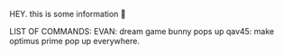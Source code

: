 HEY.
this is some information 💠

LIST OF COMMANDS:
  EVAN: dream game bunny pops up
  qav45: make optimus prime pop up everywhere.
